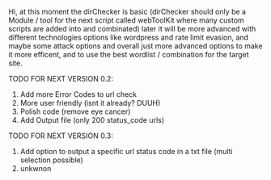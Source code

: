Hi, at this moment the dirChecker is basic (dirChecker should only be a Module / tool for the next script called webToolKit where many custom scripts are added into and combinated)
later it will be more advanced with different technologies options like wordpress
and rate limit evasion, and maybe some attack options
and overall just more advanced options to make it more efficent, and to use the best wordlist / combination for the target site.

















TODO FOR NEXT VERSION 0.2:
1. Add more Error Codes to url check
2. More user friendly (isnt it already? DUUH)
3. Polish code (remove eye cancer)
4. Add Output file (only 200 status_code urls)

TODO FOR NEXT VERSION 0.3:
1. Add option to output a specific url status code in a txt file (multi selection possible)
2. unkwnon
